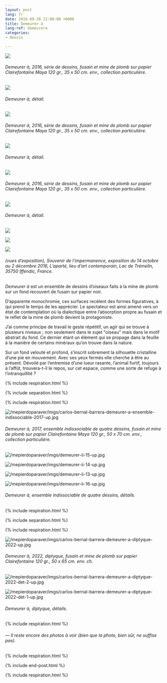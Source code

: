 ```yaml
---
layout: post
lang: fr
date: 2016-09-30 22:00:00 +0000
title: Demeurer à
lang-ref: demeurera
categories:
- dessin

---
```

![](/mepierdoparaver/imgs/demeurer-a-12-up.jpg)

###### _Demeurer à_, 2016, série de dessins, fusain et mine de plomb sur papier Clairefontaine Maya 120 gr., 35 x 50 cm. env., collection particulière.

![](/mepierdoparaver/imgs/demeurer-a-12d-up.jpg)

###### _Demeurer à_, détail.

![](/mepierdoparaver/imgs/demeurer-a-3-up.jpg)

###### _Demeurer à_, 2016, série de dessins, fusain et mine de plomb sur papier Clairefontaine Maya 120 gr., 35 x 50 cm. env., collection particulière.

![](/mepierdoparaver/imgs/demeurer-a-3d-up.jpg)

###### _Demeurer à_, détail.

![](/mepierdoparaver/imgs/demeurer-a-8-up.jpg)

###### _Demeurer à_, 2016, série de dessins, fusain et mine de plomb sur papier Clairefontaine Maya 120 gr., 35 x 50 cm. env., collection particulière.

![](/mepierdoparaver/imgs/demeurer-a-8d-up.jpg)

###### _Demeurer à_, détail.

![](/mepierdoparaver/imgs/demeurer-a-ins-2-up.jpg)

![](/mepierdoparaver/imgs/demeurer-a-ins-1-up.jpg)

![](/mepierdoparaver/imgs/demeurer-a-ins-3-up.jpg)

###### (vues d’exposition), _Souvenir de l’impermanence_, exposition du 14 octobre au 2 décembre 2016, L’aparté, lieu d’art contemporain, Lac de Trémelin, 35750 Iffendic, France.

_Demeurer à_ est un ensemble de dessins d’oiseaux faits à la mine de plomb sur un fond recouvert de fusain sur papier noir.

D’apparente monochromie, ces surfaces recèlent des formes figuratives, à qui prend le temps de les apprécier. Le spectateur est ainsi amené vers un état de contemplation où la dialectique entre l’absorption propre au fusain et le reflet de la mine de plomb devient la protagoniste.

J’ai comme principe de travail le geste répétitif, un agir qui se trouve à plusieurs niveaux ; non seulement dans le sujet "oiseau" mais dans le motif abstrait du fond. Ce dernier étant un élément qui se propage dans la feuille à la manière de certains minéraux qu’on trouve dans la nature.

Sur un fond velouté et profond, s’inscrit sobrement la silhouette cristalline d’une pie en mouvement. Avec ses yeux fermés elle cherche à être au présent. Dévoilé par l’entremise d’une lueur rasante, l’animal furtif, toujours à l’affût, trouvera-t-il le repos, sur cet espace, comme une sorte de refuge à l’intranquillité ?

{% include respiration.html %}

{% include separation.html %}

{% include respiration.html %}

![/mepierdoparaver/imgs/carlos-bernal-barrera-demeurer-a-ensemble-indissociable-2017-up.jpg](https://app.forestry.io/sites/svkjbztmwh-d8g/body-media//mepierdoparaver/imgs/carlos-bernal-barrera-demeurer-a-ensemble-indissociable-2017-up.jpg)

###### _Demeurer à_, 2017, ensemble indissociable de quatre dessins, fusain et mine de plomb sur papier Clairefontaine Maya 120 gr., 50 x 70 cm. env., collection particulière.

![/mepierdoparaver/imgs/demeurer-ii-15-up.jpg](https://app.forestry.io/sites/svkjbztmwh-d8g/body-media//mepierdoparaver/imgs/demeurer-ii-15-up.jpg)

![/mepierdoparaver/imgs/demeurer-ii-14-up.jpg](https://app.forestry.io/sites/svkjbztmwh-d8g/body-media//mepierdoparaver/imgs/demeurer-ii-14-up.jpg)

![/mepierdoparaver/imgs/demeurer-ii-13-up.jpg](https://app.forestry.io/sites/svkjbztmwh-d8g/body-media//mepierdoparaver/imgs/demeurer-ii-13-up.jpg)

![/mepierdoparaver/imgs/demeurer-ii-16-up.jpg](https://app.forestry.io/sites/svkjbztmwh-d8g/body-media//mepierdoparaver/imgs/demeurer-ii-16-up.jpg)

###### _Demeurer à_, ensemble indissociable de quatre dessins, détails.

{% include respiration.html %}

{% include separation.html %}

{% include respiration.html %}

![/mepierdoparaver/imgs/carlos-bernal-barrera-demeurer-a-diptyque-2022-up.jpg](https://app.forestry.io/sites/svkjbztmwh-d8g/body-media//mepierdoparaver/imgs/carlos-bernal-barrera-demeurer-a-diptyque-2022-up.jpg)

###### _Demeurer à_, 2022, diptyque, fusain et mine de plomb sur papier Clairefontaine 120 gr., 50 x 65 cm. env. ch.

![/mepierdoparaver/imgs/carlos-bernal-barrera-demeurer-a-diptyque-2022-det-2-up.jpg](https://app.forestry.io/sites/svkjbztmwh-d8g/body-media//mepierdoparaver/imgs/carlos-bernal-barrera-demeurer-a-diptyque-2022-det-2-up.jpg)

![/mepierdoparaver/imgs/carlos-bernal-barrera-demeurer-a-diptyque-2022-det-1-up.jpg](https://app.forestry.io/sites/svkjbztmwh-d8g/body-media//mepierdoparaver/imgs/carlos-bernal-barrera-demeurer-a-diptyque-2022-det-1-up.jpg)

###### _Demeurer à_, diptyque, détails.

{% include respiration.html %}

###### _— Il reste encore des photos à voir (bien que la photo, bien sûr, ne suffise pas)._

{% include respiration.html %}

{% include end-post.html %}

{% include respiration.html %}